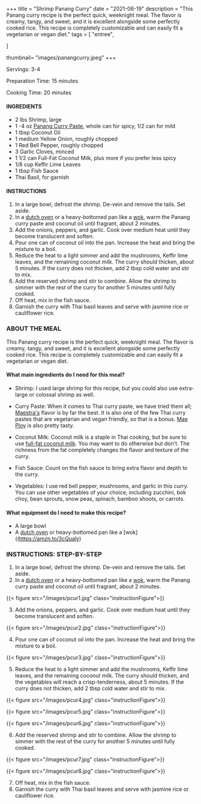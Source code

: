 +++
title = "Shrimp Panang Curry"
date = "2021-06-19"
description = "This Panang curry recipe is the perfect quick, weeknight meal. The flavor is creamy, tangy, and sweet, and it is excellent alongside some perfectly cooked rice. This recipe is completely customizable and can easily fit a vegetarian or vegan diet."
tags = [
    "entree",
    
]

thumbnail= "images/panangcurry.jpeg"
+++

Servings: 3-4  <!--more-->

Preparation Time: 15 minutes 

Cooking Time: 20 minutes 

#### INGREDIENTS 

* 2 lbs Shrimp, large 
* 1 -4 oz [Panang Curry Paste](https://amzn.to/3wLObSf), whole can for spicy, 1/2 can for mild
* 1 tbsp Coconut Oil
* 1 medium Yellow Onion, roughly chopped
* 1 Red Bell Pepper, roughly chopped 
* 3 Garlic Cloves, minced
* 1 1/2 can Full-Fat Coconut Milk, plus more if you prefer less spicy
* 1/8 cup Keffir Lime Leaves 
* 1 tbsp Fish Sauce
* Thai Basil, for garnish

#### INSTRUCTIONS

1. In a large bowl, defrost the shrimp. De-vein and remove the tails. Set aside. 
2. In a [dutch oven](https://amzn.to/2UeXCLz) or a heavy-bottomed pan like a [wok](https://amzn.to/3cQualy), warm the Panang curry paste and coconut oil until fragrant, about 2 minutes.
3. Add the onions, peppers, and garlic. Cook over medium heat until they become translucent and soften. 
4. Pour one can of coconut oil into the pan. Increase the heat and bring the mixture to a boil. 
5. Reduce the heat to a light simmer and add the mushrooms, Keffir lime leaves, and the remaining coconut milk. The curry should thicken, about 5 minutes. If the curry does not thicken, add 2 tbsp cold water and stir to mix. 
6. Add the reserved shrimp and stir to combine. Allow the shrimp to simmer with the rest of the curry for another 5 minutes until fully cooked. 
7. Off heat, mix in the fish sauce. 
8. Garnish the curry with Thai basil leaves and serve with jasmine rice or cauliflower rice.

### ABOUT THE MEAL 

This Panang curry recipe is the perfect quick, weeknight meal. The flavor is creamy, tangy, and sweet, and it is excellent alongside some perfectly cooked rice. This recipe is completely customizable and can easily fit a vegetarian or vegan diet.

#### What main ingredients do I need for this meal?

* Shrimp: I used large shrimp for this recipe, but you could also use extra-large or colossal shrimp as well. 

* Curry Paste: When it comes to Thai curry paste, we have tried them all; [Maestra's](https://amzn.to/35DP0AQ) flavor is by far the best. It is also one of the few Thai curry pastes that are vegetarian and vegan friendly, so that is a bonus. [Mae Ploy](https://amzn.to/3gH85bv) is also pretty tasty. 

* Coconut Milk: Coconut milk is a staple in Thai cooking, but be sure to use [full-fat coconut milk](https://amzn.to/35Dqpfk). You may want to do otherwise but don't. The richness from the fat completely changes the flavor and texture of the curry. 

* Fish Sauce: Count on the fish sauce to bring extra flavor and depth to the curry. 

* Vegetables: I use red bell pepper, mushrooms, and garlic in this curry. You can use other vegetables of your choice, including zucchini, bok choy, bean sprouts, snow peas, spinach, bamboo shoots, or carrots.

#### What equipment do I need to make this recipe?

* A large bowl
* A [dutch oven](https://amzn.to/2UeXCLz) or heavy-bottomed pan like a [wok]((https://amzn.to/3cQualy) 

### INSTRUCTIONS: STEP-BY-STEP 

1. In a large bowl, defrost the shrimp. De-vein and remove the tails. Set aside. 
2. In a [dutch oven](https://amzn.to/2UeXCLz) or a heavy-bottomed pan like a [wok](https://amzn.to/3cQualy), warm the Panang curry paste and coconut oil until fragrant, about 2 minutes.

{{< figure src="/images/pcur1.jpg" class="instructionFigure">}}

3. Add the onions, peppers, and garlic. Cook over medium heat until they become translucent and soften. 

{{< figure src="/images/pcur2.jpg" class="instructionFigure">}}

4. Pour one can of coconut oil into the pan. Increase the heat and bring the mixture to a boil. 

{{< figure src="/images/pcur3.jpg" class="instructionFigure">}}

5. Reduce the heat to a light simmer and add the mushrooms, Keffir lime leaves, and the remaining coconut milk. The curry should thicken, and the vegetables will reach a crisp-tenderness, about 5 minutes. If the curry does not thicken, add 2 tbsp cold water and stir to mix. 

{{< figure src="/images/pcur4.jpg" class="instructionFigure">}}

{{< figure src="/images/pcur5.jpg" class="instructionFigure">}}

{{< figure src="/images/pcur6.jpg" class="instructionFigure">}}

6. Add the reserved shrimp and stir to combine. Allow the shrimp to simmer with the rest of the curry for another 5 minutes until fully cooked. 

{{< figure src="/images/pcur7.jpg" class="instructionFigure">}}

{{< figure src="/images/pcur8.jpg" class="instructionFigure">}}

7. Off heat, mix in the fish sauce. 
8. Garnish the curry with Thai basil leaves and serve with jasmine rice or cauliflower rice.
